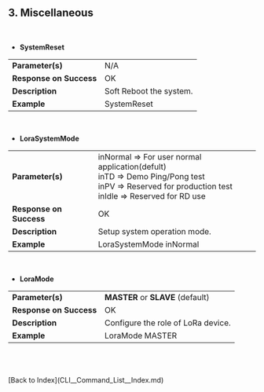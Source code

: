 <H2> 3. Miscellaneous </H2>

<BR>

- <B>SystemReset</B>
<TABLE>
<TR align="Left" valign="center"><TD><B>Parameter(s)</B></TD>		<TD> N/A </TD></TR>
<TR align="Left" valign="center"><TD><B>Response on Success</B></TD>	<TD> OK </TD></TR>
<TR align="Left" valign="center"><TD><B>Description</B></TD>		<TD> Soft Reboot the system. </TD></TR>
<TR align="Left" valign="center"><TD><B>Example</B></TD>		<TD> SystemReset </TD></TR>
</TABLE>
<BR>

- <B>LoraSystemMode</B>
<TABLE>
<TR align="Left" valign="center">
	<TD><B>Parameter(s)</B></TD>
	<TD>
		inNormal   =>   For user normal application(defult)<BR>
		inTD       =>   Demo Ping/Pong test<BR>
		inPV       =>   Reserved for production test<BR>
		inIdle     =>   Reserved for RD use<BR>
	</TD>
</TR>
<TR align="Left" valign="center"><TD><B>Response on Success</B></TD>	<TD> OK </TD></TR>
<TR align="Left" valign="center"><TD><B>Description</B></TD>		<TD> Setup system operation mode. </TD></TR>
<TR align="Left" valign="center"><TD><B>Example</B></TD>		<TD> LoraSystemMode  inNormal </TD></TR>
</TABLE>
<BR>


- <B>LoraMode</B>
<TABLE>
<TR align="Left" valign="center">
	<TD><B>Parameter(s)</B></TD>
	<TD>
		<B>MASTER</B> or <B>SLAVE</B> (default)<BR>
	</TD>
</TR>
<TR align="Left" valign="center"><TD><B>Response on Success</B></TD>	<TD> OK </TD></TR>
<TR align="Left" valign="center"><TD><B>Description</B></TD>		<TD> Configure the role of LoRa device. </TD></TR>
<TR align="Left" valign="center"><TD><B>Example</B></TD>		<TD> LoraMode  MASTER </TD></TR>
</TABLE>
<BR>

<BR>
<BR>
[Back to Index](CLI__Command_List__Index.md)
